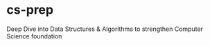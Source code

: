 # cs-prep
Deep Dive into Data Structures &amp; Algorithms to strengthen Computer Science foundation
